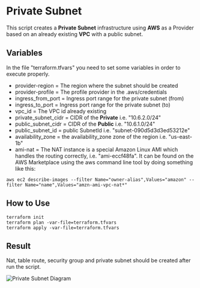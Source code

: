 # Private Subnet

This script creates a **Private Subnet** infrastructure using **AWS** as a Provider based on an already existing **VPC** with a public subnet.  

## Variables

In the file "terraform.tfvars" you need to set some variables in order to execute properly.

- provider-region = The region where the subnet should be created 
- provider-profile = The profile provider in the .aws/credentials 
- ingress_from_port = Ingress port range for the private subnet (from)
- ingress_to_port = Ingress port range for the private subnet (to)
- vpc_id = The VPC id already existing 
- private_subnet_cidr = CIDR of the **Private** i.e. "10.6.2.0/24"
- public_subnet_cidr = CIDR of the **Public** i.e. "10.6.1.0/24"
- public_subnet_id = public SubnetId i.e. "subnet-090d5d3d3ed53212e"
- availability_zone = the availability_zone zone of the region i.e. "us-east-1b"
- ami-nat =  The NAT instance is a special Amazon Linux AMI which handles the routing correctly, i.e. "ami-eccf48fa". It can be found on the AWS Marketplace using the aws command line tool by doing something like this:

`aws ec2 describe-images --filter Name="owner-alias",Values="amazon" --filter
Name="name",Values="amzn-ami-vpc-nat*"`

## How to Use

    terraform init 
    terraform plan -var-file=terraform.tfvars
    terraform apply -var-file=terraform.tfvars

## Result

Nat, table route, security group and private subnet should be created after run the script. 

![Private Subnet Diagram](http://github.com/armory/terraform/blob/private-subnet/private-subnet/AWS%20Private%20Subnet.jpeg?raw=true)
